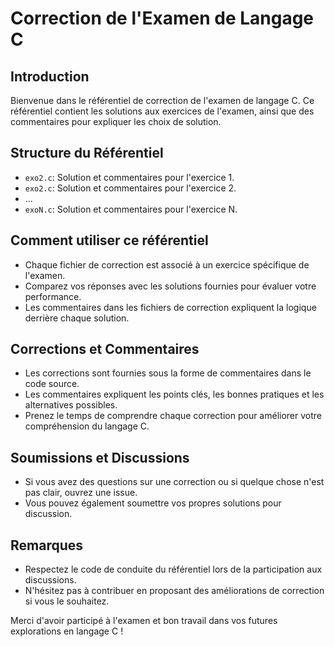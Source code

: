 # Correction de l'Examen de Langage C

## Introduction
Bienvenue dans le référentiel de correction de l'examen de langage C. Ce référentiel contient les solutions aux exercices de l'examen, ainsi que des commentaires pour expliquer les choix de solution.

## Structure du Référentiel
- `exo2.c`: Solution et commentaires pour l'exercice 1.
- `exo2.c`: Solution et commentaires pour l'exercice 2.
- ...
- `exoN.c`: Solution et commentaires pour l'exercice N.

## Comment utiliser ce référentiel
- Chaque fichier de correction est associé à un exercice spécifique de l'examen.
- Comparez vos réponses avec les solutions fournies pour évaluer votre performance.
- Les commentaires dans les fichiers de correction expliquent la logique derrière chaque solution.

## Corrections et Commentaires
- Les corrections sont fournies sous la forme de commentaires dans le code source.
- Les commentaires expliquent les points clés, les bonnes pratiques et les alternatives possibles.
- Prenez le temps de comprendre chaque correction pour améliorer votre compréhension du langage C.

## Soumissions et Discussions
- Si vous avez des questions sur une correction ou si quelque chose n'est pas clair, ouvrez une issue.
- Vous pouvez également soumettre vos propres solutions pour discussion.

## Remarques
- Respectez le code de conduite du référentiel lors de la participation aux discussions.
- N'hésitez pas à contribuer en proposant des améliorations de correction si vous le souhaitez.

Merci d'avoir participé à l'examen et bon travail dans vos futures explorations en langage C !
